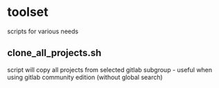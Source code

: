 # toolset
scripts for various needs

## clone_all_projects.sh
script will copy all projects from selected gitlab subgroup - useful when using gitlab community edition (without global search)
